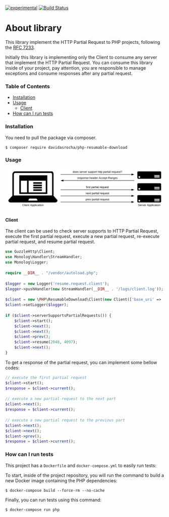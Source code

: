 [![experimental](http://badges.github.io/stability-badges/dist/experimental.svg)](http://github.com/badges/stability-badges)
[![Build Status](https://travis-ci.org/davidasrocha/php-resumable-download.svg?branch=master)](https://travis-ci.org/davidasrocha/php-resumable-download) 

# About library

This library implement the HTTP Partial Request to PHP projects, following the [RFC 7233](https://tools.ietf.org/html/rfc7233#section-4.1).

Initially this library is implementing only the Client to consume any server that implement the HTTP Partial Request. 
You can consume this library inside of your project, pay attention, you are responsible to manage exceptions and consume responses after any partial request. 

### Table of Contents

* [Installation](#installation)
* [Usage](#usage)
    * [Client](#client)
* [How can I run tests](#how-can-i-run-tests)

### Installation

You need to pull the package via composer.

```
$ composer require davidasrocha/php-resumable-download
```

### Usage

![Basic HTTP Partial Request](./docs/images/usage-http-partial-request.svg "Basic HTTP Partial Request")

#### Client

The client can be used to check server supports to HTTP Partial Request, execute the first partial request, execute a new partial request, re-execute partial request, and resume partial request.

```php
use GuzzleHttp\Client;
use Monolog\Handler\StreamHandler;
use Monolog\Logger;

require __DIR__ . "/vendor/autoload.php";

$logger = new Logger('resume.request.client');
$logger->pushHandler(new StreamHandler(__DIR__ . '/logs/client.log'));

$client = new \PHP\ResumableDownload\Client(new Client(['base_uri' => 'http://127.0.0.1:8000/index.php']));
$client->setLogger($logger);

if ($client->serverSupportsPartialRequests()) {
    $client->start();
    $client->next();
    $client->next();
    $client->prev();
    $client->resume(2048, 4097);
    $client->next();
}
``` 

To get a response of the partial request, you can implement some bellow codes:

```php
// execute the first partial request
$client->start();
$response = $client->current();

// execute a new partial request to the next part
$client->next();
$response = $client->current();

// execute a new partial request to the previous part
$client->next();
$client->next();
$client->prev();
$response = $client->current();
```

### How can I run tests

This project has a `Dockerfile` and `docker-compose.yml` to easily run tests: 

To start, inside of the project repository, you will run the command to build a new Docker image containing the PHP dependencies:

```
$ docker-compose build --force-rm --no-cache
```

Finally, you can run tests using this command:

```
$ docker-compose run php
```
